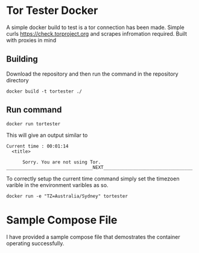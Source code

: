 # Tor Tester Docker
A simple docker build to test is a tor connection has been made. Simple curls https://check.torproject.org and scrapes infromation required. Built with proxies in mind

## Building

Download the repository and then run the command in the repository directory
```
docker build -t tortester ./
```

## Run command 
```
docker run tortester
```

This will give an output similar to

```
Current time : 00:01:14
  <title>
    
      Sorry. You are not using Tor.
________________________________NEXT_________________________________ 
```

To correctly setup the current time command simply set the timezoen varible in the environment varibles as so.

```
docker run -e "TZ=Australia/Sydney" tortester
```

# Sample Compose File
I have provided a sample compose file that demostrates the container operating successfully. 